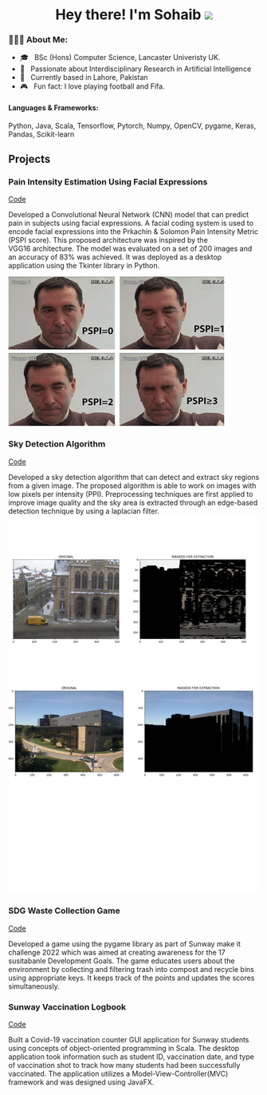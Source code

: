<h1 align="center">Hey there! I'm Sohaib <span><img src="https://raw.githubusercontent.com/MartinHeinz/MartinHeinz/master/wave.gif" width="30px"></span></h1>
<h3> 👨🏻‍💻 About Me: </h3>

  - 🎓 &nbsp; BSc (Hons) Computer Science, Lancaster Univeristy UK.
  - 💬 &nbsp; Passionate about Interdisciplinary Research in Artificial Intelligence
  - 🌱 &nbsp; Currently based in Lahore, Pakistan
  - 🎮 &nbsp; Fun fact: I love playing football and Fifa.  



#### Languages & Frameworks: 
Python, Java, Scala, Tensorflow, Pytorch, Numpy, OpenCV, pygame, Keras, Pandas, Scikit-learn

## Projects
### Pain Intensity Estimation Using Facial Expressions
[Code](https://www.mdpi.com/1424-8220/22/8/3048)


Developed a Convolutional Neural Network (CNN) model that can predict pain in subjects using facial expressions. A facial coding system is used to encode facial expressions into the Prkachin & Solomon Pain Intensity Metric (PSPI score). This proposed architecture was inspired by the VGG16 architecture. The model was evaluated on a set of 200 images and an accuracy of 83% was achieved. It was deployed as a desktop application using the Tkinter library in Python.

![EEG Band Discovery](/assets/img/pspi_2.png) 

### Sky Detection Algorithm
[Code](https://www.mdpi.com/1424-8220/22/8/3048)

Developed a sky detection algorithm that can detect and extract sky regions from a given image. The proposed algorithm is able to work on images with low pixels per intensity (PPI). Preprocessing techniques are first applied to improve image quality and the sky area is extracted through an edge-based detection technique by using a laplacian filter.
![EEG Band Discovery](/assets/img/Untitled_design.png)

### SDG Waste Collection Game
[Code](https://www.mdpi.com/1424-8220/22/8/3048)

Developed a game using the pygame library as part of Sunway make it challenge 2022 which was aimed at creating awareness for the 17 susitabanle Development Goals. The game educates users about the environment by collecting and filtering trash  into compost and recycle bins using appropriate keys. It keeps track of the points and updates the scores simultaneously.


### Sunway Vaccination Logbook
[Code](https://www.mdpi.com/1424-8220/22/8/3048)

Built a Covid-19 vaccination counter GUI application for Sunway students using concepts of object-oriented programming in Scala. The desktop application took information such as student ID, vaccination date, and type of vaccination shot to track how many students had been successfully vaccinated. The application utilizes a Model-View-Controller(MVC) framework and was designed using JavaFX.


